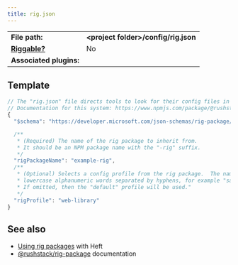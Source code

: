```yaml
---
title: rig.json
---
```


|                                          |                                            |
| ---------------------------------------- | ------------------------------------------ |
| **File path:**                           | **&lt;project folder&gt;/config/rig.json** |
| [**Riggable?**](../heft/rig_packages.md) | No                                         |
| **Associated plugins:**                  |                                            |

## Template

```js
// The "rig.json" file directs tools to look for their config files in an external package.
// Documentation for this system: https://www.npmjs.com/package/@rushstack/rig-package
{
  "$schema": "https://developer.microsoft.com/json-schemas/rig-package/rig.schema.json",

  /**
   * (Required) The name of the rig package to inherit from.
   * It should be an NPM package name with the "-rig" suffix.
   */
  "rigPackageName": "example-rig",
  /**
   * (Optional) Selects a config profile from the rig package.  The name must consist of
   * lowercase alphanumeric words separated by hyphens, for example "sample-profile".
   * If omitted, then the "default" profile will be used."
   */
  "rigProfile": "web-library"
}
```

## See also

- [Using rig packages](../heft/rig_packages.md) with Heft
- [@rushstack/rig-package](https://www.npmjs.com/package/@rushstack/rig-package) documentation
